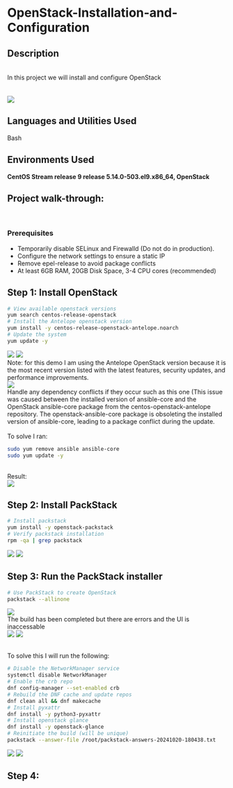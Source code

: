 # OpenStack-Installation-and-Configuration
<h2>Description</h2>
<br/> In this project we will install and configure OpenStack
<br />
<br/>  <br/>
<img src="https://github.com/user-attachments/assets/0923c643-abbe-4d83-9494-5130a1aefdb4"/>


<h2>Languages and Utilities Used</h2>

Bash

<h2>Environments Used </h2>

<b>CentOS Stream release 9 release 5.14.0-503.el9.x86_64, OpenStack </b>

<h2>Project walk-through:</h2>
<br/>
<p align="center">

### **Prerequisites**  
- Temporarily disable SELinux and Firewalld (Do not do in production).   
- Configure the network settings to ensure a static IP
- Remove epel-release to avoid package conflicts
- At least 6GB RAM, 20GB Disk Space, 3-4 CPU cores (recommended)

## Step 1: Install OpenStack

```Bash
# View available openstack versions
yum search centos-release-openstack
# Install the Antelope openstack version
yum install -y centos-release-openstack-antelope.noarch
# Update the system
yum update -y
```

<img src="https://github.com/user-attachments/assets/cea1a9d7-0645-4720-947a-267e242798a5"/>
<img src="https://github.com/user-attachments/assets/7f366068-82c3-42dc-8f7e-2208aaf86774"/>
<br/> Note: for this demo I am using the Antelope OpenStack version because it is the most recent version listed with the latest features, security updates, and performance improvements. <br/>
<img src="https://github.com/user-attachments/assets/677a0afb-d90d-478b-95ef-be0cfb2fb809"/>
<br/> Handle any dependency conflicts if they occur such as this one
(This issue was caused between the installed version of ansible-core and the OpenStack ansible-core package from the centos-openstack-antelope repository. The openstack-ansible-core package is obsoleting the installed version of ansible-core, leading to a package conflict during the update. <br/>
<br/> To solve I ran: <br/> 

```Bash
sudo yum remove ansible ansible-core
sudo yum update -y
```

<br/> Result: <br/>
<img src="https://github.com/user-attachments/assets/9af41849-c4f9-40b8-b1ff-316833c066dc"/>

## Step 2: Install PackStack

```Bash
# Install packstack
yum install -y openstack-packstack
# Verify packstack installation
rpm -qa | grep packstack
```

<img src="https://github.com/user-attachments/assets/7521d3d4-9ca7-4d4c-a2fa-459a3a612bfe"/>
<img src="https://github.com/user-attachments/assets/71dde2a1-de61-4137-842e-4ea7e8e90fcc"/>

## Step 3: Run the PackStack installer

```Bash
# Use PackStack to create OpenStack
packstack --allinone
```

<img src="https://github.com/user-attachments/assets/8a454f0c-fb62-48e7-a18c-a37b3c3f5413"/>
<br/> The build has been completed but there are errors and the UI is inaccessable <br/>

<img src="https://github.com/user-attachments/assets/3794771b-6e19-4da9-9001-67f7d6e0b14e"/>
<img src="https://github.com/user-attachments/assets/8aa25662-5119-4de6-a313-088c45a1ed84"/>

<br/> To solve this I will run the following: <br/>

```Bash
# Disable the NetworkManager service
systemctl disable NetworkManager
# Enable the crb repo
dnf config-manager --set-enabled crb
# Rebuild the DNF cache and update repos
dnf clean all && dnf makecache
# Install pyxattr
dnf install -y python3-pyxattr
# Install openstack glance
dnf install -y openstack-glance
# Reinitiate the build (will be unique)
packstack --answer-file /root/packstack-answers-20241020-180438.txt

```


<img src="https://github.com/user-attachments/assets/2ecabda8-1b91-4969-8d55-72bda3fea271"/>
<img src="https://github.com/user-attachments/assets/381d811a-1ac9-480d-887e-5f504ed5fc8b"/>
<img src=""/>





## Step 4:

```Bash

```

<img src=""/>
